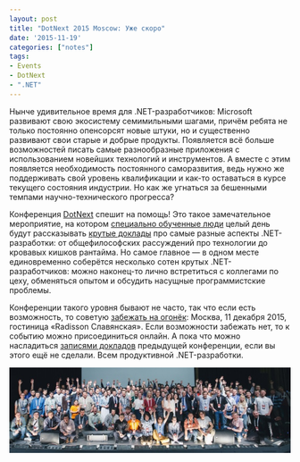 ```yaml
---
layout: post
title: "DotNext 2015 Moscow: Уже скоро"
date: '2015-11-19'
categories: ["notes"]
tags:
- Events
- DotNext
- ".NET"
---
```


Нынче удивительное время для .NET-разработчиков: Microsoft развивают свою экосистему семимильными шагами, причём ребята не только постоянно опенсорсят новые штуки, но и существенно развивают свои старые и добрые продукты. Появляется всё больше возможностей писать самые разнообразные приложения с использованием новейших технологий и инструментов. А вместе с этим появляется необходимость постоянного саморазвития, ведь нужно же поддерживать свой уровень квалификации и как-то оставаться в курсе текущего состояния индустрии. Но как же угнаться за бешенными темпами научно-технического прогресса?

Конференция [DotNext](http://msk2015.dotnext.ru/) спешит на помощь! Это такое замечательное мероприятие, на котором [специально обученные люди](http://msk2015.dotnext.ru/#speakers) целый день будут рассказывать [крутые доклады](http://msk2015.dotnext.ru/#talks) про самые разные аспекты .NET-разработки: от общефилософских рассуждений про технологии до кровавых кишков рантайма. Но самое главное — в одном месте единовременно соберётся несколько сотен крутых .NET-разработчиков: можно наконец-то лично встретиться с коллегами по цеху, обменяться опытом и обсудить насущные программистские проблемы.

Конференции такого уровня бывают не часто, так что если есть возможность, то советую [забежать на огонёк](http://msk2015.dotnext.ru/#tickets): Москва, 11 декабря 2015, гостиница «Radisson Славянская». Если возможности забежать нет, то к событию можно присоединиться онлайн. А пока что можно насладиться [записями докладов](https://www.youtube.com/playlist?list=PLtWrKx3nUGBf4vpWccEM59jH-chuEw4Z0) предыдущей конференции, если вы этого ещё не сделали. Всем продуктивной .NET-разработки.

<p class="center">
  <img src="/img/posts/notes/dotnext-msk2015-ad/front.jpg" />
</p>

<!--more-->